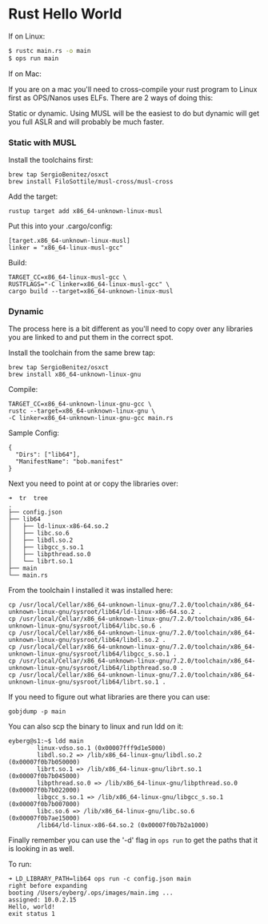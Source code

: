 Rust Hello World
==================

If on Linux:

```sh
$ rustc main.rs -o main
$ ops run main
```

If on Mac:

If you are on a mac you'll need to cross-compile your rust program to
Linux first as OPS/Nanos uses ELFs. There are 2 ways of doing this:

Static or dynamic. Using MUSL will be the easiest to do but dynamic will
get you full ASLR and will probably be much faster.

### Static with MUSL

Install the toolchains first:
```
brew tap SergioBenitez/osxct
brew install FiloSottile/musl-cross/musl-cross
```

Add the target:
```
rustup target add x86_64-unknown-linux-musl
```

Put this into your .cargo/config:
```
[target.x86_64-unknown-linux-musl]
linker = "x86_64-linux-musl-gcc"
```

Build:

```
TARGET_CC=x86_64-linux-musl-gcc \
RUSTFLAGS="-C linker=x86_64-linux-musl-gcc" \
cargo build --target=x86_64-unknown-linux-musl
```

### Dynamic

The process here is a bit different as you'll need to copy over any
libraries you are linked to and put them in the correct spot.

Install the toolchain from the same brew tap:
```
brew tap SergioBenitez/osxct
brew install x86_64-unknown-linux-gnu
```

Compile:
```
TARGET_CC=x86_64-unknown-linux-gnu-gcc \
rustc --target=x86_64-unknown-linux-gnu \
-C linker=x86_64-unknown-linux-gnu-gcc main.rs
```

Sample Config:
```
{
  "Dirs": ["lib64"],
  "ManifestName": "bob.manifest"
}
```

Next you need to point at or copy the libraries over:

```
➜  tr  tree
.
├── config.json
├── lib64
│   ├── ld-linux-x86-64.so.2
│   ├── libc.so.6
│   ├── libdl.so.2
│   ├── libgcc_s.so.1
│   ├── libpthread.so.0
│   └── librt.so.1
├── main
└── main.rs
```

From the toolchain I installed it was installed here:

```
cp /usr/local/Cellar/x86_64-unknown-linux-gnu/7.2.0/toolchain/x86_64-unknown-linux-gnu/sysroot/lib64/ld-linux-x86-64.so.2 .
cp /usr/local/Cellar/x86_64-unknown-linux-gnu/7.2.0/toolchain/x86_64-unknown-linux-gnu/sysroot/lib64/libc.so.6 .
cp /usr/local/Cellar/x86_64-unknown-linux-gnu/7.2.0/toolchain/x86_64-unknown-linux-gnu/sysroot/lib64/libdl.so.2 .
cp /usr/local/Cellar/x86_64-unknown-linux-gnu/7.2.0/toolchain/x86_64-unknown-linux-gnu/sysroot/lib64/libgcc_s.so.1 .
cp /usr/local/Cellar/x86_64-unknown-linux-gnu/7.2.0/toolchain/x86_64-unknown-linux-gnu/sysroot/lib64/libpthread.so.0 .
cp /usr/local/Cellar/x86_64-unknown-linux-gnu/7.2.0/toolchain/x86_64-unknown-linux-gnu/sysroot/lib64/librt.so.1 .
```

If you need to figure out what libraries are there you can use:

```
gobjdump -p main
```

You can also scp the binary to linux and run ldd on it:

```
eyberg@s1:~$ ldd main
        linux-vdso.so.1 (0x00007fff9d1e5000)
        libdl.so.2 => /lib/x86_64-linux-gnu/libdl.so.2 (0x00007f0b7b050000)
        librt.so.1 => /lib/x86_64-linux-gnu/librt.so.1 (0x00007f0b7b045000)
        libpthread.so.0 => /lib/x86_64-linux-gnu/libpthread.so.0 (0x00007f0b7b022000)
        libgcc_s.so.1 => /lib/x86_64-linux-gnu/libgcc_s.so.1 (0x00007f0b7b007000)
        libc.so.6 => /lib/x86_64-linux-gnu/libc.so.6 (0x00007f0b7ae15000)
        /lib64/ld-linux-x86-64.so.2 (0x00007f0b7b2a1000)
```

Finally remember you can use the '-d' flag in ```ops run``` to get the
paths that it is looking in as well.

To run:

```
➜ LD_LIBRARY_PATH=lib64 ops run -c config.json main
right before expanding
booting /Users/eyberg/.ops/images/main.img ...
assigned: 10.0.2.15
Hello, world!
exit status 1
```
